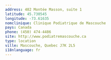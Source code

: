```yaml
---
address: 402 Montée Masson, suite 1
latitude: 45.730545
longitude: -73.61635
nomclinique: Clinique Podiatrique de Mascouche
pays: Canada
phone: (450) 474-4486
site: http://www.podiatremascouche.ca
type: location
ville: Mascouche, Quebec J7K 2L5
i18nlanguage: fr
---
```


